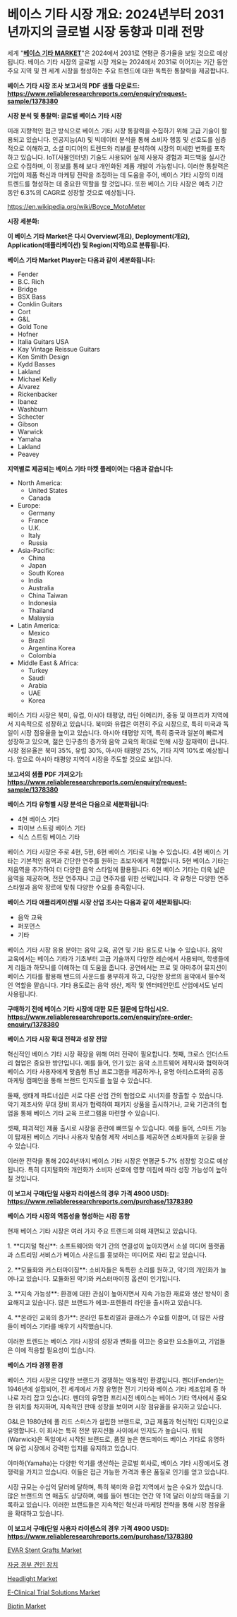 <p><h1>베이스 기타 시장 개요: 2024년부터 2031년까지의 글로벌 시장 동향과 미래 전망</h1></p><p>세계 "<strong><a href="https://www.reliableresearchreports.com/bass-guitar-r1378380">베이스 기타 MARKET</a></strong>"은 2024에서 2031로 연평균 증가율을 보일 것으로 예상됩니다. 베이스 기타 시장의 글로벌 시장 개요는 2024에서 2031로 이어지는 기간 동안 주요 지역 및 전 세계 시장을 형성하는 주요 트렌드에 대한 독특한 통찰력을 제공합니다.</p>
<p><strong>베이스 기타 시장 조사 보고서의 PDF 샘플 다운로드: <a href="https://www.reliableresearchreports.com/enquiry/request-sample/1378380">https://www.reliableresearchreports.com/enquiry/request-sample/1378380</a></strong></p>
<p><strong>시장 분석 및 통찰력: 글로벌 베이스 기타 시장</strong></p>
<p><p>미래 지향적인 접근 방식으로 베이스 기타 시장 통찰력을 수집하기 위해 고급 기술이 활용되고 있습니다. 인공지능(AI) 및 빅데이터 분석을 통해 소비자 행동 및 선호도를 심층적으로 이해하고, 소셜 미디어의 트렌드와 리뷰를 분석하여 시장의 미세한 변화를 포착하고 있습니다. IoT(사물인터넷) 기술도 사용되어 실제 사용자 경험과 피드백을 실시간으로 수집하며, 이 정보를 통해 보다 개인화된 제품 개발이 가능합니다. 이러한 통찰력은 기업이 제품 혁신과 마케팅 전략을 조정하는 데 도움을 주어, 베이스 기타 시장의 미래 트렌드를 형성하는 데 중요한 역할을 할 것입니다. 또한 베이스 기타 시장은 예측 기간 동안 6.3%의 CAGR로 성장할 것으로 예상됩니다.</p></p>
<p><a href="%7CAUTHORITHY_DOMAIN_URL%7C">https://en.wikipedia.org/wiki/Boyce_MotoMeter</a></p>
<p><strong>시장 세분화:</strong></p>
<p><strong>이 베이스 기타 Market은 다시 Overview(개요), Deployment(개요), Application(애플리케이션) 및 Region(지역)으로 분류됩니다.</strong></p>
<p><strong>베이스 기타 Market Player는 다음과 같이 세분화됩니다:</strong></p>
<p><ul><li>Fender</li><li>B.C. Rich</li><li>Bridge</li><li>BSX Bass</li><li>Conklin Guitars</li><li>Cort</li><li>G&L</li><li>Gold Tone</li><li>Hofner</li><li>Italia Guitars USA</li><li>Kay Vintage Reissue Guitars</li><li>Ken Smith Design</li><li>Kydd Basses</li><li>Lakland</li><li>Michael Kelly</li><li>Alvarez</li><li>Rickenbacker</li><li>Ibanez</li><li>Washburn</li><li>Schecter</li><li>Gibson</li><li>Warwick</li><li>Yamaha</li><li>Lakland</li><li>Peavey</li></ul></p>
<p><strong>지역별로 제공되는 베이스 기타 마켓 플레이어는 다음과 같습니다:</strong></p>
<p><ul>
    <li>
        North America:
        <ul>
            <li>United States</li>
            <li>Canada</li>
        </ul>
    </li>
    <li>
        Europe:
        <ul>
            <li>Germany</li>
            <li>France</li>
            <li>U.K.</li>
            <li>Italy</li>
            <li>Russia</li>
        </ul>
    </li>
    <li>
        Asia-Pacific:
        <ul>
            <li>China</li>
            <li>Japan</li>
            <li>South Korea</li>
            <li>India</li>
            <li>Australia</li>
            <li>China Taiwan</li>
            <li>Indonesia</li>
            <li>Thailand</li>
            <li>Malaysia</li>
        </ul>
    </li>
    <li>
        Latin America:
        <ul>
            <li>Mexico</li>
            <li>Brazil</li>
            <li>Argentina Korea</li>
            <li>Colombia</li>
        </ul>
    </li>
    <li>
        Middle East & Africa:
        <ul>
            <li>Turkey</li>
            <li>Saudi</li>
            <li>Arabia</li>
            <li>UAE</li>
            <li>Korea</li>
        </ul>
    </li>
    </ul></p>
<p><p>베이스 기타 시장은 북미, 유럽, 아시아 태평양, 라틴 아메리카, 중동 및 아프리카 지역에서 지속적으로 성장하고 있습니다. 북미와 유럽은 여전히 주요 시장으로, 특히 미국과 독일이 시장 점유율을 높이고 있습니다. 아시아 태평양 지역, 특히 중국과 일본이 빠르게 성장하고 있으며, 젊은 인구층의 증가와 음악 교육의 확대로 인해 시장 잠재력이 큽니다. 시장 점유율은 북미 35%, 유럽 30%, 아시아 태평양 25%, 기타 지역 10%로 예상됩니다. 앞으로 아시아 태평양 지역이 시장을 주도할 것으로 보입니다.</p></p>
<p><strong>보고서의 샘플 PDF 가져오기: <a href="https://www.reliableresearchreports.com/enquiry/request-sample/1378380">https://www.reliableresearchreports.com/enquiry/request-sample/1378380</a></strong></p>
<p><strong>베이스 기타 유형별 시장 분석은 다음으로 세분화됩니다:</strong></p>
<p><ul><li>4현 베이스 기타</li><li>파이브 스트링 베이스 기타</li><li>식스 스트링 베이스 기타</li></ul></p>
<p><p>베이스 기타 시장은 주로 4현, 5현, 6현 베이스 기타로 나눌 수 있습니다. 4현 베이스 기타는 기본적인 음역과 간단한 연주를 원하는 초보자에게 적합합니다. 5현 베이스 기타는 저음역을 추가하여 더 다양한 음악 스타일에 활용됩니다. 6현 베이스 기타는 더욱 넓은 음역을 제공하며, 전문 연주자나 고급 연주자를 위한 선택입니다. 각 유형은 다양한 연주 스타일과 음악 장르에 맞춰 다양한 수요를 충족합니다.</p></p>
<p><strong>베이스 기타 애플리케이션별 시장 산업 조사는 다음과 같이 세분화됩니다:</strong></p>
<p><ul><li>음악 교육</li><li>퍼포먼스</li><li>기타</li></ul></p>
<p><p>베이스 기타 시장 응용 분야는 음악 교육, 공연 및 기타 용도로 나눌 수 있습니다. 음악 교육에서는 베이스 기타가 기초부터 고급 기술까지 다양한 레슨에서 사용되며, 학생들에게 리듬과 하모니를 이해하는 데 도움을 줍니다. 공연에서는 프로 및 아마추어 뮤지션이 베이스 기타를 활용해 밴드의 사운드를 풍부하게 하고, 다양한 장르의 음악에서 필수적인 역할을 맡습니다. 기타 용도로는 음악 생산, 제작 및 엔터테인먼트 산업에서도 널리 사용됩니다.</p></p>
<p><strong>구매하기 전에 베이스 기타 시장에 대한 모든 질문에 답하십시오. <a href="https://www.reliableresearchreports.com/enquiry/pre-order-enquiry/1378380">https://www.reliableresearchreports.com/enquiry/pre-order-enquiry/1378380</a></strong></p>
<p><strong>베이스 기타 시장 확대 전략과 성장 전망</strong></p>
<p><p>혁신적인 베이스 기타 시장 확장을 위해 여러 전략이 필요합니다. 첫째, 크로스 인더스트리 협업은 중요한 방안입니다. 예를 들어, 인기 있는 음악 소프트웨어 제작사와 협력하여 베이스 기타 사용자에게 맞춤형 튜닝 프로그램을 제공하거나, 유명 아티스트와의 공동 마케팅 캠페인을 통해 브랜드 인지도를 높일 수 있습니다. </p><p>둘째, 생태계 파트너십은 서로 다른 산업 간의 협업으로 시너지를 창출할 수 있습니다. 악기 제조사와 무대 장비 회사가 협력하여 패키지 상품을 출시하거나, 교육 기관과의 협업을 통해 베이스 기타 교육 프로그램을 마련할 수 있습니다. </p><p>셋째, 파괴적인 제품 출시로 시장을 혼란에 빠뜨릴 수 있습니다. 예를 들어, 스마트 기능이 탑재된 베이스 기타나 사용자 맞춤형 제작 서비스를 제공하면 소비자들의 눈길을 끌 수 있습니다. </p><p>이러한 전략을 통해 2024년까지 베이스 기타 시장은 연평균 5-7% 성장할 것으로 예상됩니다. 특히 디지털화와 개인화가 소비자 선호에 영향 미침에 따라 성장 가능성이 높아질 것입니다.</p></p>
<p><strong>이 보고서 구매(단일 사용자 라이센스의 경우 가격 4900 USD): <a href="https://www.reliableresearchreports.com/purchase/1378380">https://www.reliableresearchreports.com/purchase/1378380</a></strong></p>
<p><strong>베이스 기타 시장의 역동성을 형성하는 시장 동향</strong></p>
<p><p>현재 베이스 기타 시장은 여러 가지 주요 트렌드에 의해 재편되고 있습니다. </p><p>1. **디지털 혁신**: 소프트웨어와 악기 간의 연결성이 높아지면서 소셜 미디어 플랫폼과 스트리밍 서비스가 베이스 사운드를 홍보하는 미디어로 자리 잡고 있습니다. </p><p>2. **모듈화와 커스터마이징**: 소비자들은 독특한 소리를 원하고, 악기의 개인화가 늘어나고 있습니다. 모듈화된 악기와 커스터마이징 옵션이 인기입니다.</p><p>3. **지속 가능성**: 환경에 대한 관심이 높아지면서 지속 가능한 재료와 생산 방식이 중요해지고 있습니다. 많은 브랜드가 에코-프렌들리 라인을 출시하고 있습니다.</p><p>4. **온라인 교육의 증가**: 온라인 튜토리얼과 클래스가 수요를 이끌며, 더 많은 사람들이 베이스 기타를 배우기 시작했습니다. </p><p>이러한 트렌드는 베이스 기타 시장의 성장과 변화를 이끄는 중요한 요소들이고, 기업들은 이에 적응할 필요성이 있습니다.</p></p>
<p><strong>베이스 기타 경쟁 환경</strong></p>
<p><p>베이스 기타 시장은 다양한 브랜드가 경쟁하는 역동적인 환경입니다. 펜더(Fender)는 1946년에 설립되어, 전 세계에서 가장 유명한 전기 기타와 베이스 기타 제조업체 중 하나로 자리 잡고 있습니다. 펜더의 유명한 프리시전 베이스는 베이스 기타 역사에서 중요한 위치를 차지하며, 지속적인 판매 성장을 보이며 시장 점유율을 유지하고 있습니다.</p><p>G&L은 1980년에 폴 리드 스미스가 설립한 브랜드로, 고급 제품과 혁신적인 디자인으로 유명합니다. 이 회사는 특히 전문 뮤지션들 사이에서 인지도가 높습니다. 워윅(Warwick)은 독일에서 시작된 브랜드로, 품질 높은 핸드메이드 베이스 기타로 유명하며 유럽 시장에서 강력한 입지를 유지하고 있습니다.</p><p>야마하(Yamaha)는 다양한 악기를 생산하는 글로벌 회사로, 베이스 기타 시장에서도 경쟁력을 가지고 있습니다. 이들은 접근 가능한 가격과 좋은 품질로 인기를 얻고 있습니다.</p><p>시장 규모는 수십억 달러에 달하며, 특히 북미와 유럽 지역에서 높은 수요가 있습니다. 많은 브랜드의 연 매출도 상당하며, 예를 들어 펜더는 연간 약 1억 달러 이상의 매출을 기록하고 있습니다. 이러한 브랜드들은 지속적인 혁신과 마케팅 전략을 통해 시장 점유율을 확대하고 있습니다.</p></p>
<p><strong>이 보고서 구매(단일 사용자 라이센스의 경우 가격 4900 USD): <a href="https://www.reliableresearchreports.com/purchase/1378380">https://www.reliableresearchreports.com/purchase/1378380</a></strong></p>
<p><p><a href="https://www.linkedin.com/pulse/evar-stent-grafts-market-trends-growth-outlook-2024-2031-nb8kc?trackingId=M9dN0WUuT8u8laewGE6bpw%3D%3D">EVAR Stent Grafts Market</a></p><p><a href="https://github.com/laholand/Market-Research-Report-List-6/blob/main/6812938493.md">자궁 경부 견인 장치</a></p><p><a href="https://medium.com/@amyjacobi/strategic-roadmap-to-success-global-headlight-market-analysis-2024-2031-29c4445c9077">Headlight Market</a></p><p><a href="https://www.linkedin.com/pulse/charting-future-comprehensive-analysis-global-e-clinical-bgvcc?trackingId=cuFTXhwVQlm2nAc1OKf3IA%3D%3D">E-Clinical Trial Solutions Market</a></p><p><a href="https://github.com/luckyshygirl/Market-Research-Report-List-6/blob/main/biotin-market.md">Biotin Market</a></p></p>